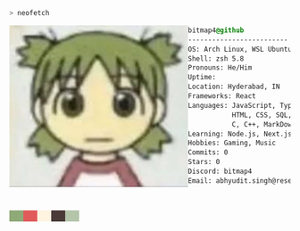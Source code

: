 ```zsh
> neofetch
```

<img align="left" src="https://raw.githubusercontent.com/BitMap4/BitMap4/refs/heads/master/yotsuba.jpg" alt="yotsuba.jpg" width="320" /> 

```css
bitmap4@github
-------------------------
OS: Arch Linux, WSL Ubuntu on Windows 11, iOS
Shell: zsh 5.8
Pronouns: He/Him
Uptime: 
Location: Hyderabad, IN
Frameworks: React
Languages: JavaScript, TypeScript,
           HTML, CSS, SQL, Python,
           C, C++, MarkDown, LaTeX,
Learning: Node.js, Next.js, Dart
Hobbies: Gaming, Music
Commits: 0
Stars: 0
Discord: bitmap4
Email: abhyudit.singh@research.iiit.ac.in
```
<p align="left">
  &nbsp; &nbsp; &nbsp; &nbsp; &nbsp;
  <div style="background: #8FA977; height: 20px; width: 25px;display: inline-block;"></div><div style="background: #E15B5B; height: 20px; width: 25px;display: inline-block;"></div><div style="background: #FFF4E0; height: 20px; width: 25px;display: inline-block;"></div><div style="background: #4A3B38; height: 20px; width: 25px;display: inline-block;"></div><div style="background: #B4C5A9; height: 20px; width: 25px;display: inline-block;"></div>
</p>
